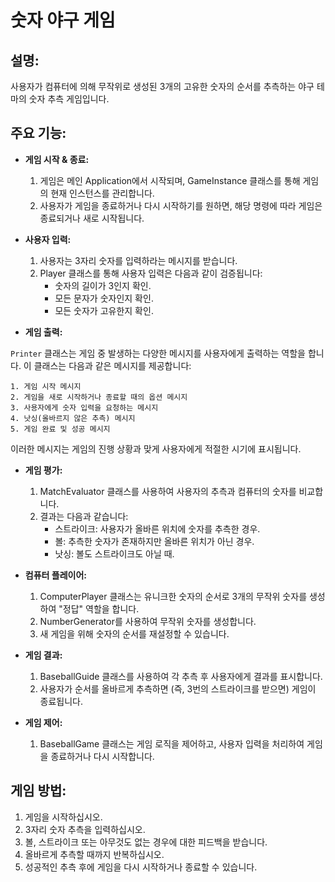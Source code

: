 # **숫자 야구 게임**

## **설명:**
사용자가 컴퓨터에 의해 무작위로 생성된 3개의 고유한 숫자의 순서를 추측하는 야구 테마의 숫자 추측 게임입니다.

## **주요 기능:**

- **게임 시작 & 종료:**
    1. 게임은 메인 Application에서 시작되며, GameInstance 클래스를 통해 게임의 현재 인스턴스를 관리합니다.
    2. 사용자가 게임을 종료하거나 다시 시작하기를 원하면, 해당 명령에 따라 게임은 종료되거나 새로 시작됩니다.

- **사용자 입력:**
    1. 사용자는 3자리 숫자를 입력하라는 메시지를 받습니다.
    2. Player 클래스를 통해 사용자 입력은 다음과 같이 검증됩니다:
        - 숫자의 길이가 3인지 확인.
        - 모든 문자가 숫자인지 확인.
        - 모든 숫자가 고유한지 확인.
       

- **게임 출력:**

`Printer` 클래스는 게임 중 발생하는 다양한 메시지를 사용자에게 출력하는 역할을 합니다. 이 클래스는 다음과 같은 메시지를 제공합니다:

    1. 게임 시작 메시지
    2. 게임을 새로 시작하거나 종료할 때의 옵션 메시지
    3. 사용자에게 숫자 입력을 요청하는 메시지
    4. 낫싱(올바르지 않은 추측) 메시지
    5. 게임 완료 및 성공 메시지

이러한 메시지는 게임의 진행 상황과 맞게 사용자에게 적절한 시기에 표시됩니다.

- **게임 평가:**
    1. MatchEvaluator 클래스를 사용하여 사용자의 추측과 컴퓨터의 숫자를 비교합니다.
    2. 결과는 다음과 같습니다:
        - 스트라이크: 사용자가 올바른 위치에 숫자를 추측한 경우.
        - 볼: 추측한 숫자가 존재하지만 올바른 위치가 아닌 경우.
        - 낫싱: 볼도 스트라이크도 아닐 때.

- **컴퓨터 플레이어:**
    1. ComputerPlayer 클래스는 유니크한 숫자의 순서로 3개의 무작위 숫자를 생성하여 "정답" 역할을 합니다.
    2. NumberGenerator를 사용하여 무작위 숫자를 생성합니다.
    3. 새 게임을 위해 숫자의 순서를 재설정할 수 있습니다.

- **게임 결과:**
    1. BaseballGuide 클래스를 사용하여 각 추측 후 사용자에게 결과를 표시합니다.
    2. 사용자가 순서를 올바르게 추측하면 (즉, 3번의 스트라이크를 받으면) 게임이 종료됩니다.

- **게임 제어:**
    1. BaseballGame 클래스는 게임 로직을 제어하고, 사용자 입력을 처리하여 게임을 종료하거나 다시 시작합니다.

## **게임 방법:**
1. 게임을 시작하십시오.
2. 3자리 숫자 추측을 입력하십시오.
3. 볼, 스트라이크 또는 아무것도 없는 경우에 대한 피드백을 받습니다.
4. 올바르게 추측할 때까지 반복하십시오.
5. 성공적인 추측 후에 게임을 다시 시작하거나 종료할 수 있습니다.
